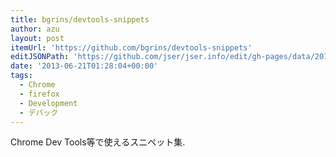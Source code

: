 ```yaml
---
title: bgrins/devtools-snippets
author: azu
layout: post
itemUrl: 'https://github.com/bgrins/devtools-snippets'
editJSONPath: 'https://github.com/jser/jser.info/edit/gh-pages/data/2013/06/index.json'
date: '2013-06-21T01:28:04+00:00'
tags:
  - Chrome
  - firefox
  - Development
  - デバック
---
```

Chrome Dev Tools等で使えるスニペット集.
